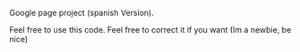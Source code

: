 Google page project (spanish Version).

Feel free to use this code.
Feel free to correct it if you want (Im a newbie, be nice)